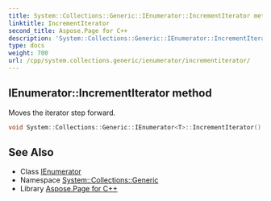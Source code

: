 ```yaml
---
title: System::Collections::Generic::IEnumerator::IncrementIterator method
linktitle: IncrementIterator
second_title: Aspose.Page for C++
description: 'System::Collections::Generic::IEnumerator::IncrementIterator method. Moves the iterator step forward in C++.'
type: docs
weight: 700
url: /cpp/system.collections.generic/ienumerator/incrementiterator/
---
```

## IEnumerator::IncrementIterator method


Moves the iterator step forward.

```cpp
void System::Collections::Generic::IEnumerator<T>::IncrementIterator() override
```

## See Also

* Class [IEnumerator](../)
* Namespace [System::Collections::Generic](../../)
* Library [Aspose.Page for C++](../../../)
